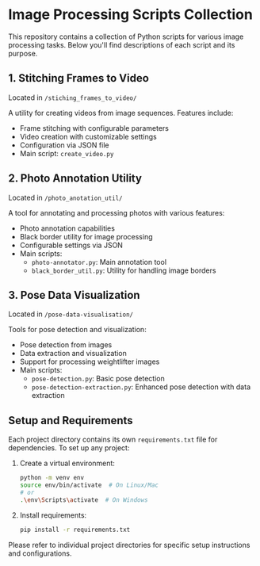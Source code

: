 # Image Processing Scripts Collection

This repository contains a collection of Python scripts for various image processing tasks. Below you'll find descriptions of each script and its purpose.

## 1. Stitching Frames to Video
Located in `/stiching_frames_to_video/`

A utility for creating videos from image sequences. Features include:
- Frame stitching with configurable parameters
- Video creation with customizable settings
- Configuration via JSON file
- Main script: `create_video.py`

## 2. Photo Annotation Utility
Located in `/photo_anotation_util/`

A tool for annotating and processing photos with various features:
- Photo annotation capabilities
- Black border utility for image processing
- Configurable settings via JSON
- Main scripts:
  - `photo-annotator.py`: Main annotation tool
  - `black_border_util.py`: Utility for handling image borders

## 3. Pose Data Visualization
Located in `/pose-data-visualisation/`

Tools for pose detection and visualization:
- Pose detection from images
- Data extraction and visualization
- Support for processing weightlifter images
- Main scripts:
  - `pose-detection.py`: Basic pose detection
  - `pose-detection-extraction.py`: Enhanced pose detection with data extraction

## Setup and Requirements

Each project directory contains its own `requirements.txt` file for dependencies. To set up any project:

1. Create a virtual environment:
   ```bash
   python -m venv env
   source env/bin/activate  # On Linux/Mac
   # or
   .\env\Scripts\activate  # On Windows
   ```

2. Install requirements:
   ```bash
   pip install -r requirements.txt
   ```

Please refer to individual project directories for specific setup instructions and configurations. 